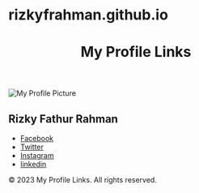 # rizkyfrahman.github.io

<!DOCTYPE html>
<html lang="en">

<head>
  <meta charset="UTF-8">
  <meta name="viewport" content="width=device-width, initial-scale=1.0">
  <title>My Profile Links</title>
  <link rel="stylesheet" href="styles.css"> <!-- Kamu bisa menambahkan file CSS untuk styling -->
</head>

<body>
  <header>
    <h1>My Profile Links</h1>
  </header>

  <main>
    <section class="profile-card">
      <img src="img/profile-small.jpg.jpg" alt="My Profile Picture">
      <h2>Rizky Fathur Rahman</h2>
      <ul class="social-links">
        <li><a href="https://www.facebook.com/rizky.n.rahman.3">Facebook</a></li>
        <li><a href="https://www.twitter.com/rizkyfrahman">Twitter</a></li>
        <li><a href="https://www.instagram.com/rizkyfrahman/">Instagram</a></li>
        <li><a href="https://www.linkedin.com/in/rizky-fathur-rahman-5a383b10a/">linkedin</a></li>
        <!-- Tambahkan link ke sosial media lainnya di sini -->
      </ul>
    </section>
  </main>

  <footer>
    <p>&copy; 2023 My Profile Links. All rights reserved.</p>
  </footer>
</body>

</html>
